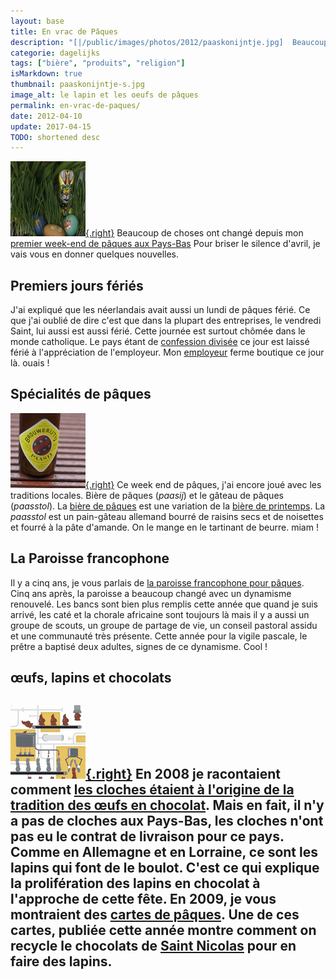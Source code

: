 ```yaml
---
layout: base
title: En vrac de Pâques
description: "[|/public/images/photos/2012/paaskonijntje.jpg]  Beaucoup de choses ont changé depuis mon premier week-end de pâques aux Pays-Bas Pour briser le silence d'avr"
categorie: dagelijks
tags: ["bière", "produits", "religion"]
isMarkdown: true
thumbnail: paaskonijntje-s.jpg
image_alt: le lapin et les oeufs de pâques
permalink: en-vrac-de-paques/
date: 2012-04-10
update: 2017-04-15
TODO: shortened desc
---
```


[![le lapin et les oeufs de pâques](paaskonijntje-s.jpg){.right}](/public/images/photos/2012/paaskonijntje.jpg)
Beaucoup de choses ont changé depuis mon [premier week-end de pâques aux Pays-Bas](/paasdagen-in-amsterdam) Pour briser le silence d'avril, je vais vous en donner quelques nouvelles.

## Premiers jours fériés
J'ai expliqué que les néerlandais avait aussi un lundi de pâques férié. Ce que j'ai oublié de dire c'est que dans la plupart des entreprises, le vendredi Saint, lui aussi est aussi férié. Cette journée est surtout chômée dans le monde catholique. Le pays étant de [confession divisée](/catholiques-et-protestants) ce jour est laissé férié à l'appréciation de l'employeur. Mon [employeur](/mon-nouveau-boulot-3) ferme boutique ce jour là. ouais !

## Spécialités de pâques
[![bière Passij](paasij-s.jpg){.right}](/public/images/photos/2012/paasij.jpg)
Ce week end de pâques, j'ai encore joué avec les traditions locales. Bière de pâques (*paasij*) et le gâteau de pâques (*paasstol*). La [bière de pâques](/les-bieres-de-paques) est une variation de la [bière de printemps](/printemps-en-vrac-et-en-retard). La *paasstol* est un pain-gâteau allemand bourré de raisins secs et de noisettes et fourré à la pâte d'amande. On le mange en le tartinant de beurre. miam !

## La Paroisse francophone
Il y a cinq ans, je vous parlais de [la paroisse francophone pour pâques](/bonne-fete-pascales). Cinq ans après, la paroisse a beaucoup changé avec un dynamisme renouvelé. Les bancs sont bien plus remplis cette année que quand je suis arrivé, les caté et la chorale africaine sont toujours là mais il y a aussi un groupe de scouts, un groupe de partage de vie, un conseil pastoral assidu et une communauté très présente. Cette année pour la vigile pascale, le prêtre a baptisé deux adultes, signes de ce dynamisme. Cool !

## œufs, lapins et chocolats
[![lapins en chocolat](lapins-en-choco-s.png){.right}](http://www.ellustrations.nl/work_-_Boomerang.html)
En 2008 je racontaient comment [les cloches étaient à l'origine de la tradition des œufs en chocolat](/oeufs-en-chocolat). Mais en fait, il n'y a pas de cloches aux Pays-Bas, les cloches n'ont pas eu le contrat de livraison pour ce pays. Comme en Allemagne et en Lorraine, ce sont les lapins qui font de le boulot. C'est ce qui explique la prolifération des lapins en chocolat à l'approche de cette fête. En 2009, je vous montraient des [cartes de pâques](/zalig-pasen-vrolijk-pasen-prettige-paasdagen). Une de ces cartes, publiée cette année montre comment on recycle le chocolats de [Saint Nicolas](/?q=Saint+Nicolas) pour en faire des lapins.
---